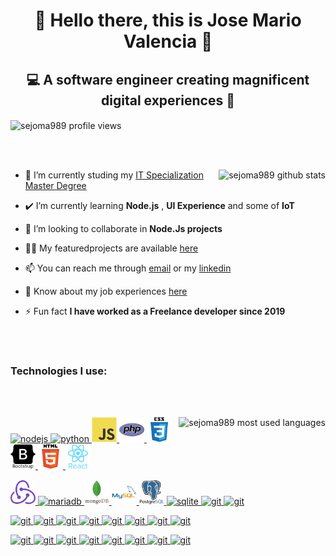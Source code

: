 <!---
sejoma989/sejoma989 is a ✨ special ✨ repository because its `README.md` (this file) appears on your GitHub profile.
You can click the Preview link to take a look at your changes.
--->


<h1 align="center"> 👋 Hello there,  this is Jose Mario Valencia 💪</h1>
<h2 align="center"> 💻 A software engineer creating magnificent digital experiences 📢</h3>
<p><img align="center" src="https://komarev.com/ghpvc/?username=sejoma989&label=Profile%20views&color=0e75b6&style=flat" alt="sejoma989 profile views" /></p>


<br><br>
<p><img align="right" src="https://github-readme-stats.vercel.app/api?username=sejoma989&show_icons=false&locale=en" alt="sejoma989 github stats" />

- 🏫 I’m currently studing my [IT Specialization Master Degree](https://ingenierias.utp.edu.co/especializacion-tics/sin-categoria/perfil-de-formacion/)

- ✔️ I’m currently learning **Node.js** ,  **UI Experience** and some of **IoT**

- 👯 I’m looking to collaborate in **Node.Js projects**

- 👨‍💻 My featuredprojects are available [here](https://sejoma989.github.io/pages/v1/#trabajos)

- 📫 You can reach me through [email](sejoma989@gmail.com) or my [linkedin](https://www.linkedin.com/in/joselovalencia/)

- 📄 Know about my job experiences [here](https://sejoma989.github.io/pages/v1/#experiencia)

- ⚡ Fun fact **I have worked as a Freelance developer since 2019**</p>

<br><br>

<h3 align="left">Technologies I use:</h3>

<br><br>

<p><img align="right" src="https://github-readme-stats.vercel.app/api/top-langs?username=sejoma989&show_icons=false&locale=en" alt="sejoma989 most used languages" />

<p align="left"> 
<a href="https://nodejs.org/" target="_blank" rel="noreferrer"> <img src="https://cdn.jsdelivr.net/gh/devicons/devicon/icons/nodejs/nodejs-original.svg" alt="nodejs" width="40" height="40"/> </a>
<a href="https://python.org/" target="_blank" rel="noreferrer"> <img src="https://cdn.jsdelivr.net/gh/devicons/devicon/icons/python/python-original.svg" alt="python" width="40" height="40"/> </a>
<a href="https://developer.mozilla.org/en-US/docs/Web/JavaScript" target="_blank" rel="noreferrer"> <img src="https://raw.githubusercontent.com/devicons/devicon/master/icons/javascript/javascript-original.svg" alt="javascript" width="40" height="40"/> </a> 
<a href="https://www.php.net" target="_blank" rel="noreferrer"> <img src="https://raw.githubusercontent.com/devicons/devicon/master/icons/php/php-original.svg" alt="php" width="40" height="40"/> </a>
<a href="https://www.w3schools.com/css/" target="_blank" rel="noreferrer"> <img src="https://raw.githubusercontent.com/devicons/devicon/master/icons/css3/css3-original-wordmark.svg" alt="css3" width="40" height="40"/> </a> 
<a href="https://getbootstrap.com" target="_blank" rel="noreferrer"> <img src="https://raw.githubusercontent.com/devicons/devicon/master/icons/bootstrap/bootstrap-plain-wordmark.svg" alt="bootstrap" width="40" height="40"/> </a> 
<a href="https://www.w3.org/html/" target="_blank" rel="noreferrer"> <img src="https://raw.githubusercontent.com/devicons/devicon/master/icons/html5/html5-original-wordmark.svg" alt="html5" width="40" height="40"/> </a> <a href="https://reactjs.org/" target="_blank" rel="noreferrer"> <img src="https://raw.githubusercontent.com/devicons/devicon/master/icons/react/react-original-wordmark.svg" alt="react" width="40" height="40"/> </a></p>

<p><a href="https://redux.js.org" target="_blank" rel="noreferrer"> <img src="https://raw.githubusercontent.com/devicons/devicon/master/icons/redux/redux-original.svg" alt="redux" width="40" height="40"/> </a>
<a href="https://mariadb.org/" target="_blank" rel="noreferrer"> <img src="https://www.vectorlogo.zone/logos/mariadb/mariadb-icon.svg" alt="mariadb" width="40" height="40"/> </a> 
<a href="https://www.mongodb.com/" target="_blank" rel="noreferrer"> <img src="https://raw.githubusercontent.com/devicons/devicon/master/icons/mongodb/mongodb-original-wordmark.svg" alt="mongodb" width="40" height="40"/> </a> 
<a href="https://www.mysql.com/" target="_blank" rel="noreferrer"> <img src="https://raw.githubusercontent.com/devicons/devicon/master/icons/mysql/mysql-original-wordmark.svg" alt="mysql" width="40" height="40"/> </a>
<a href="https://www.postgresql.org" target="_blank" rel="noreferrer"> <img src="https://raw.githubusercontent.com/devicons/devicon/master/icons/postgresql/postgresql-original-wordmark.svg" alt="postgresql" width="40" height="40"/> </a>
<a href="https://www.sqlite.org/" target="_blank" rel="noreferrer"> <img src="https://www.vectorlogo.zone/logos/sqlite/sqlite-icon.svg" alt="sqlite" width="40" height="40"/> </a> 
<a href="" target="_blank" rel="noreferrer"> <img src="https://www.vectorlogo.zone/logos/git-scm/git-scm-icon.svg" alt="git" width="40" height="40"/> </a>
<a href="" target="_blank" rel="noreferrer"> <img src="https://cdn.jsdelivr.net/gh/devicons/devicon/icons/amazonwebservices/amazonwebservices-original-wordmark.svg" alt="git" width="40" height="40"/> </a>

<a href="" target="_blank" rel="noreferrer"> <img src="https://cdn.jsdelivr.net/gh/devicons/devicon/icons/apache/apache-line-wordmark.svg" alt="git" width="40" height="40"/> </a>
<a href="" target="_blank" rel="noreferrer"><img src="https://cdn.jsdelivr.net/gh/devicons/devicon/icons/bash/bash-original.svg" alt="git" width="40" height="40"/> </a>
<a href="" target="_blank" rel="noreferrer"><img src="https://cdn.jsdelivr.net/gh/devicons/devicon/icons/debian/debian-original-wordmark.svg" alt="git" width="40" height="40"/> </a>
<a href="" target="_blank" rel="noreferrer"><img src="https://cdn.jsdelivr.net/gh/devicons/devicon/icons/figma/figma-original.svg" alt="git" width="40" height="40"/> </a>
<a href="" target="_blank" rel="noreferrer"><img src="https://cdn.jsdelivr.net/gh/devicons/devicon/icons/flask/flask-original-wordmark.svg" alt="git" width="40" height="40"/> </a>
<a href="" target="_blank" rel="noreferrer"><img src="https://cdn.jsdelivr.net/gh/devicons/devicon/icons/handlebars/handlebars-original.svg" alt="git" width="40" height="40"/> </a>
<a href="" target="_blank" rel="noreferrer"><img src="https://cdn.jsdelivr.net/gh/devicons/devicon/icons/gimp/gimp-original.svg" alt="git" width="40" height="40"/> </a>
<a href="" target="_blank" rel="noreferrer"><img src="https://cdn.jsdelivr.net/gh/devicons/devicon/icons/jenkins/jenkins-line.svg" alt="git" width="40" height="40"/> </a>

<a href="" target="_blank" rel="noreferrer"><img src="https://cdn.jsdelivr.net/gh/devicons/devicon/icons/jest/jest-plain.svg" alt="git" width="40" height="40"/> </a>
<a href="" target="_blank" rel="noreferrer"><img src="https://cdn.jsdelivr.net/gh/devicons/devicon/icons/jira/jira-original.svg" alt="git" width="40" height="40"/> </a>
<a href="" target="_blank" rel="noreferrer"><img src="https://cdn.jsdelivr.net/gh/devicons/devicon/icons/linux/linux-original.svg" alt="git" width="40" height="40"/> </a>
<a href="" target="_blank" rel="noreferrer"><img src="https://cdn.jsdelivr.net/gh/devicons/devicon/icons/slack/slack-original.svg" alt="git" width="40" height="40"/> </a>
<a href="" target="_blank" rel="noreferrer"><img src="https://cdn.jsdelivr.net/gh/devicons/devicon/icons/vscode/vscode-original.svg" alt="git" width="40" height="40"/> </a>
<a href="" target="_blank" rel="noreferrer"><img src="https://cdn.jsdelivr.net/gh/devicons/devicon/icons/woocommerce/woocommerce-original.svg" alt="git" width="40" height="40"/> </a>
<a href="" target="_blank" rel="noreferrer"><img src="https://cdn.jsdelivr.net/gh/devicons/devicon/icons/wordpress/wordpress-original.svg" alt="git" width="40" height="40"/> </a>
<a href="" target="_blank" rel="noreferrer"><img src="https://cdn.jsdelivr.net/gh/devicons/devicon/icons/ubuntu/ubuntu-plain.svg" alt="git" width="40" height="40"/> </a>

</p>